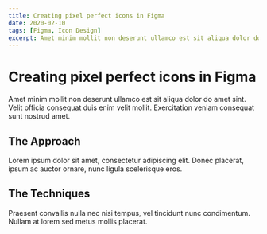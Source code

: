 ```yaml
---
title: Creating pixel perfect icons in Figma
date: 2020-02-10
tags: [Figma, Icon Design]
excerpt: Amet minim mollit non deserunt ullamco est sit aliqua dolor do amet sint. Velit officia consequat duis enim velit mollit. Exercitation veniam consequat sunt nostrud amet.
---
```


# Creating pixel perfect icons in Figma

Amet minim mollit non deserunt ullamco est sit aliqua dolor do amet sint. Velit officia consequat duis enim velit mollit. Exercitation veniam consequat sunt nostrud amet.

## The Approach

Lorem ipsum dolor sit amet, consectetur adipiscing elit. Donec placerat, ipsum ac auctor ornare, nunc ligula scelerisque eros.

## The Techniques

Praesent convallis nulla nec nisi tempus, vel tincidunt nunc condimentum. Nullam at lorem sed metus mollis placerat. 